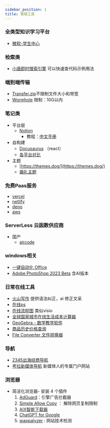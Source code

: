 ```yaml
---
sidebar_position: 1
title: 常规工具
---
```


### 全类型知识学习平台
- [微软-学生中心](https://learn.microsoft.com/zh-cn/training/student-hub/?WT.mc_id=academic-77998-cacaste)
### 检索类
- [小唐即时搜索引擎](http://www.tanglib.com/) 可以快速查代码示例用法

### 端到端传输
- [Transfer.zip](https://transfer.zip/)不限制文件大小和带宽
- [Wormhole](https://wormhole.app/)  限制：10G以内


### 笔记类
- 平台层
	- [Notion](https://www.notion.so/)
		- 教程：[中文手册](https://notionchina.co/guide/)
- 自构建
	- [Docusaurus](https://docusaurus.io/zh-CN/docs) （react）
	- [各平台对比](https://docusaurus.io/zh-CN/docs#comparison-with-other-tools)
- 主题
	- [https://themes.dog/](https://themes.dog/)
	- [婚礼主题](https://themefreesia.com/themes/wedding-photos/)

### 免费Paas服务
- [vercel](https://vercel.com/dashboard)
- [netlify](https://www.netlify.com/)  
- [deno](https://deno.com/deploy/pricing)
- [aws](https://aws.amazon.com/cn/websites/?nc2=h_ql_sol_use_web)

### ServerLess 云函数供应商
- 国产
	- [aircode](https://docs-cn.aircode.io/about/limits)
### windows相关
- [一键自动化  Office](https://github.com/OdysseusYuan/LKY_OfficeTools)
- [Adobe PhotoShop 2023 Beta](https://www.ahhhhfs.com/42918/)  含AI版本

### 日常在线工具
- [火山写作](https://www.writingo.net/document) 提供语法纠正，ai 修正文采
- [在线ps](https://ps.gitapp.cn/#)
- [在线流程图](https://excalidraw.com/)  类似visio
- [全球国家城市在线生活成本计算器](https://www.numbeo.com/cost-of-living/)
- [GeoGebra - 数学教学软件](https://www.geogebra.org/)
- [商品历史价格查询](https://m.gwdang.com/trendIndex/)
- [File Converter 文件转换器](https://cloudconvert.com/)

### 导航
- [2345出海经商导航](http://www.chuhai2345.com/)
- [考拉新媒体导航](https://www.kaolamedia.com/)  新媒体人的专属门户网站
### 浏览器
- 简洁化浏览器- 安装 4 个插件
	1. [AdGuard](https://chrome.google.com/webstore/detail/adguard-adblocker/bgnkhhnnamicmpeenaelnjfhikgbkllg?hl=zh-CN)：引擎广告拦截器
	2. [Simple Allow Copy](https://chrome.google.com/webstore/detail/simple-allow-copy/aefehdhdciieocakfobpaaolhipkcpgc/related) ： 解除网页复制限制
	3. [AIX智能下载器](https://aixdownloader.com/home)
	4. [ChatGPT for Google](https://webapp.chatgpt4google.com/first-install?extId=jgjaeacdkonaoafenlfkkkmbaopkbilf)
	5. [wappalyzer](https://www.wappalyzer.com/apps/) : 网站技术检测